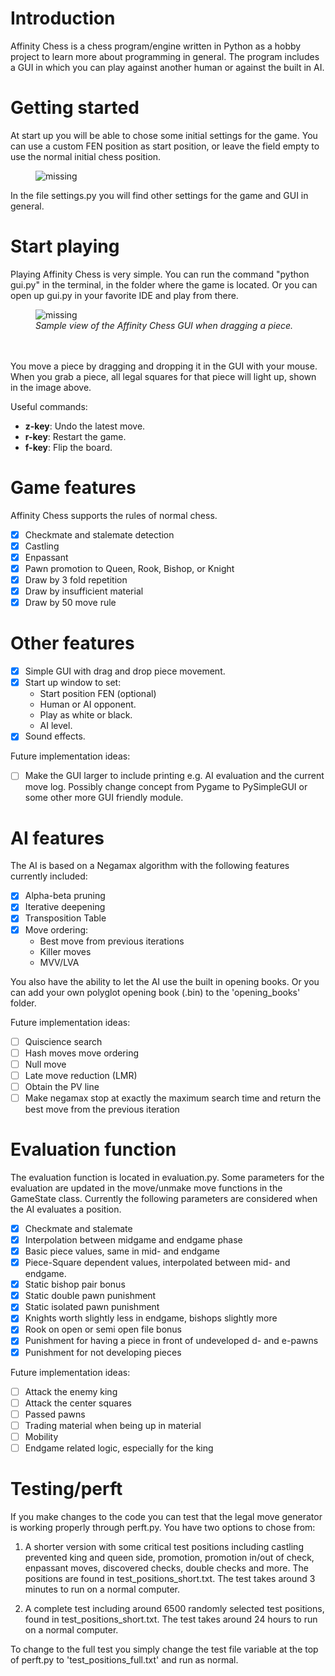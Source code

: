 # Introduction
Affinity Chess is a chess program/engine written in Python as a hobby project to learn more about programming in general. The program includes a GUI in which you can play against another human or against the built in AI.

# Getting started
At start up you will be able to chose some initial settings for the game. You can use a custom FEN position as start position, or leave the field empty to use the normal initial chess position. 

<figure>
    <img src='https://i.ibb.co/c1jtwCX/start-up.png' alt='missing' />
</figure>

In the file settings.py you will find other settings for the game and GUI in general.

# Start playing
Playing Affinity Chess is very simple. You can run the command "python gui.py" in the terminal, in the folder where the game is located. Or you can open up gui.py in your favorite IDE and play from there.
<figure>
    <img src='https://i.ibb.co/37CLGHL/gui-image.png' alt='missing' />
    <figcaption><i>Sample view of the Affinity Chess GUI when dragging a piece.</i></figcaption>
  <br>
  <br>
</figure>

You move a piece by dragging and dropping it in the GUI with your mouse. When you grab a piece, all legal squares for that piece will light up, shown in the image above.

Useful commands:
- **z-key**: Undo the latest move.
- **r-key**: Restart the game.
- **f-key**: Flip the board.

# Game features
Affinity Chess supports the rules of normal chess.
- [X] Checkmate and stalemate detection
- [X] Castling
- [X] Enpassant
- [X] Pawn promotion to Queen, Rook, Bishop, or Knight
- [X] Draw by 3 fold repetition
- [X] Draw by insufficient material
- [X] Draw by 50 move rule

# Other features
- [X] Simple GUI with drag and drop piece movement.
- [X] Start up window to set:
  - Start position FEN (optional)
  - Human or AI opponent.
  - Play as white or black.
  - AI level.
- [X] Sound effects.

Future implementation ideas:
- [ ] Make the GUI larger to include printing e.g. AI evaluation and the current move log. Possibly change concept from Pygame to PySimpleGUI or some other more GUI friendly module. 
  
# AI features
The AI is based on a Negamax algorithm with the following features currently included:
- [X] Alpha-beta pruning
- [X] Iterative deepening
- [X] Transposition Table
- [X] Move ordering:
  - Best move from previous iterations
  - Killer moves
  - MVV/LVA

You also have the ability to let the AI use the built in opening books. Or you can add your own polyglot opening book (.bin) to the 'opening_books' folder.  

Future implementation ideas:
- [ ] Quiscience search
- [ ] Hash moves move ordering
- [ ] Null move
- [ ] Late move reduction (LMR)
- [ ] Obtain the PV line
- [ ] Make negamax stop at exactly the maximum search time and return the best move from the previous iteration

# Evaluation function
The evaluation function is located in evaluation.py. Some parameters for the evaluation are updated in the move/unmake move functions in the GameState class. Currently the following parameters are considered when the AI evaluates a position.  
- [X] Checkmate and stalemate
- [X] Interpolation between midgame and endgame phase
- [X] Basic piece values, same in mid- and endgame
- [X] Piece-Square dependent values, interpolated between mid- and endgame.
- [X] Static bishop pair bonus
- [X] Static double pawn punishment
- [X] Static isolated pawn punishment
- [X] Knights worth slightly less in endgame, bishops slightly more
- [X] Rook on open or semi open file bonus
- [X] Punishment for having a piece in front of undeveloped d- and e-pawns
- [X] Punishment for not developing pieces

Future implementation ideas:
- [ ] Attack the enemy king
- [ ] Attack the center squares
- [ ] Passed pawns
- [ ] Trading material when being up in material
- [ ] Mobility
- [ ] Endgame related logic, especially for the king

# Testing/perft
If you make changes to the code you can test that the legal move generator is working properly through perft.py. You have two options to chose from: 

1. A shorter version with some critical test positions including castling prevented king and queen side, promotion, promotion in/out of check, enpassant moves, discovered checks, double checks and more. The positions are found in test_positions_short.txt. The test takes around 3 minutes to run on a normal computer. 

2. A complete test including around 6500 randomly selected test positions, found in test_positions_short.txt. The test takes around 24 hours to run on a normal computer.

To change to the full test you simply change the test file variable at the top of perft.py to 'test_positions_full.txt' and run as normal.




